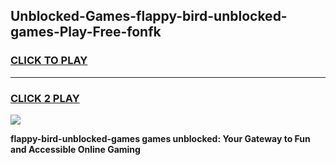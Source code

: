 
## Unblocked-Games-flappy-bird-unblocked-games-Play-Free-fonfk
<h3>
<a href="https://premium76.site?title=flappy-bird-unblocked-games&ref=22A">CLICK TO PLAY</a></h3>
<hr>

<h3>
<a href="https://premium76.site?title=flappy-bird-unblocked-games&ref=22A">CLICK 2 PLAY</a>
  
</h3>

<a href="https://premium76.site?title=flappy-bird-unblocked-games&ref=22A"><img src="https://clearcache.store/games.png"></a>


**flappy-bird-unblocked-games games unblocked: Your Gateway to Fun and Accessible Online Gaming**
